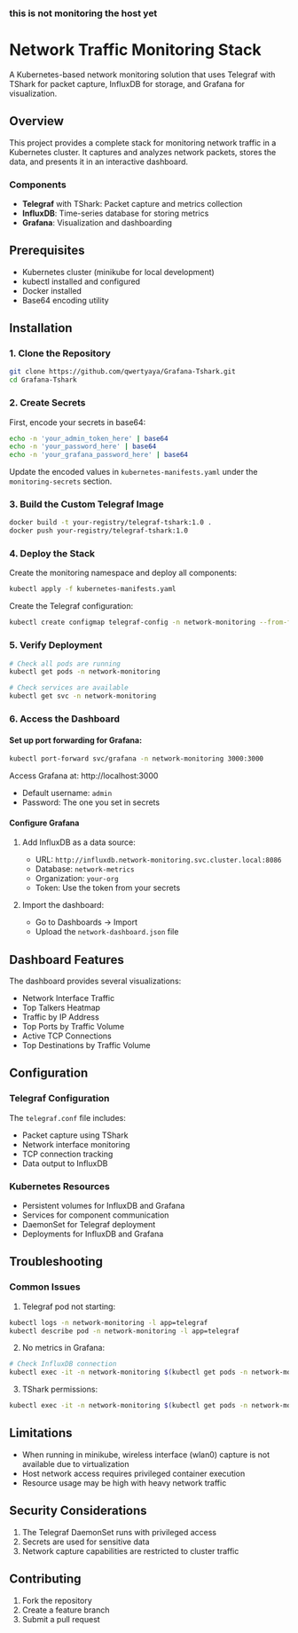 ### this is not monitoring the host yet

# Network Traffic Monitoring Stack

A Kubernetes-based network monitoring solution that uses Telegraf with TShark for packet capture, InfluxDB for storage, and Grafana for visualization.

## Overview

This project provides a complete stack for monitoring network traffic in a Kubernetes cluster. It captures and analyzes network packets, stores the data, and presents it in an interactive dashboard.

### Components
- **Telegraf** with TShark: Packet capture and metrics collection
- **InfluxDB**: Time-series database for storing metrics
- **Grafana**: Visualization and dashboarding

## Prerequisites

- Kubernetes cluster (minikube for local development)
- kubectl installed and configured
- Docker installed
- Base64 encoding utility

## Installation

### 1. Clone the Repository
```bash
git clone https://github.com/qwertyaya/Grafana-Tshark.git
cd Grafana-Tshark
```

### 2. Create Secrets
First, encode your secrets in base64:
```bash
echo -n 'your_admin_token_here' | base64
echo -n 'your_password_here' | base64
echo -n 'your_grafana_password_here' | base64
```

Update the encoded values in `kubernetes-manifests.yaml` under the `monitoring-secrets` section.

### 3. Build the Custom Telegraf Image
```bash
docker build -t your-registry/telegraf-tshark:1.0 .
docker push your-registry/telegraf-tshark:1.0
```

### 4. Deploy the Stack

Create the monitoring namespace and deploy all components:
```bash
kubectl apply -f kubernetes-manifests.yaml
```

Create the Telegraf configuration:
```bash
kubectl create configmap telegraf-config -n network-monitoring --from-file=telegraf.conf
```

### 5. Verify Deployment
```bash
# Check all pods are running
kubectl get pods -n network-monitoring

# Check services are available
kubectl get svc -n network-monitoring
```

### 6. Access the Dashboard

#### Set up port forwarding for Grafana:
```bash
kubectl port-forward svc/grafana -n network-monitoring 3000:3000
```

Access Grafana at: http://localhost:3000
- Default username: `admin`
- Password: The one you set in secrets

#### Configure Grafana

1. Add InfluxDB as a data source:
   - URL: `http://influxdb.network-monitoring.svc.cluster.local:8086`
   - Database: `network-metrics`
   - Organization: `your-org`
   - Token: Use the token from your secrets

2. Import the dashboard:
   - Go to Dashboards → Import
   - Upload the `network-dashboard.json` file

## Dashboard Features

The dashboard provides several visualizations:
- Network Interface Traffic
- Top Talkers Heatmap
- Traffic by IP Address
- Top Ports by Traffic Volume
- Active TCP Connections
- Top Destinations by Traffic Volume

## Configuration

### Telegraf Configuration
The `telegraf.conf` file includes:
- Packet capture using TShark
- Network interface monitoring
- TCP connection tracking
- Data output to InfluxDB

### Kubernetes Resources
- Persistent volumes for InfluxDB and Grafana
- Services for component communication
- DaemonSet for Telegraf deployment
- Deployments for InfluxDB and Grafana

## Troubleshooting

### Common Issues

1. Telegraf pod not starting:
```bash
kubectl logs -n network-monitoring -l app=telegraf
kubectl describe pod -n network-monitoring -l app=telegraf
```

2. No metrics in Grafana:
```bash
# Check InfluxDB connection
kubectl exec -it -n network-monitoring $(kubectl get pods -n network-monitoring -l app=telegraf -o name | head -n 1) -- curl -v http://influxdb.network-monitoring.svc.cluster.local:8086/health
```

3. TShark permissions:
```bash
kubectl exec -it -n network-monitoring $(kubectl get pods -n network-monitoring -l app=telegraf -o name | head -n 1) -- tshark -D
```

## Limitations

- When running in minikube, wireless interface (wlan0) capture is not available due to virtualization
- Host network access requires privileged container execution
- Resource usage may be high with heavy network traffic

## Security Considerations

1. The Telegraf DaemonSet runs with privileged access
2. Secrets are used for sensitive data
3. Network capture capabilities are restricted to cluster traffic

## Contributing

1. Fork the repository
2. Create a feature branch
3. Submit a pull request